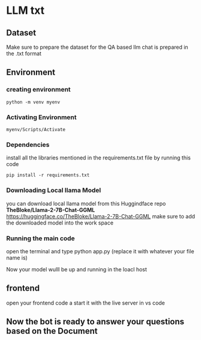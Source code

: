 # LLM txt 

## Dataset

Make sure to prepare the dataset for the QA based llm chat is prepared in the .txt format 

## Environment

### creating environment 
```
python -m venv myenv
```
### Activating Environment
```
myenv/Scripts/Activate
```

### Dependencies
install all the libraries mentioned in the requirements.txt file by running this code
```
pip install -r requirements.txt
```

### Downloading Local llama Model
you can download local llama model from this Huggindface repo **TheBloke/Llama-2-7B-Chat-GGML**  https://huggingface.co/TheBloke/Llama-2-7B-Chat-GGML
make sure to add the downloaded model into the work space

### Running the main code
 open the terminal and type python app.py (replace it with whatever your file name is)

 Now your model wulll be up and running in the loacl host

 ## frontend
 open your frontend code a start it with the live server in vs code

 ## Now the bot is ready to answer your questions based on the Document

 

